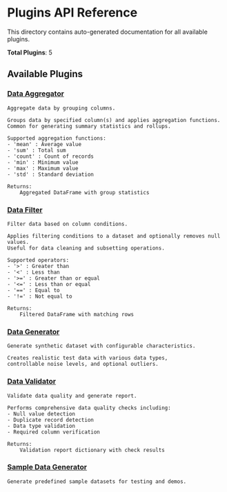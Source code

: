 # Plugins API Reference

This directory contains auto-generated documentation for all available plugins.

**Total Plugins**: 5

## Available Plugins

### [Data Aggregator](data_aggregator.md)

    Aggregate data by grouping columns.

    Groups data by specified column(s) and applies aggregation functions.
    Common for generating summary statistics and rollups.

    Supported aggregation functions:
    - 'mean' : Average value
    - 'sum' : Total sum
    - 'count' : Count of records
    - 'min' : Minimum value
    - 'max' : Maximum value
    - 'std' : Standard deviation

    Returns:
        Aggregated DataFrame with group statistics
    

### [Data Filter](data_filter.md)

    Filter data based on column conditions.

    Applies filtering conditions to a dataset and optionally removes null values.
    Useful for data cleaning and subsetting operations.

    Supported operators:
    - '>' : Greater than
    - '<' : Less than
    - '>=' : Greater than or equal
    - '<=' : Less than or equal
    - '==' : Equal to
    - '!=' : Not equal to

    Returns:
        Filtered DataFrame with matching rows
    

### [Data Generator](data_generator.md)

    Generate synthetic dataset with configurable characteristics.

    Creates realistic test data with various data types,
    controllable noise levels, and optional outliers.
    

### [Data Validator](data_validator.md)

    Validate data quality and generate report.

    Performs comprehensive data quality checks including:
    - Null value detection
    - Duplicate record detection
    - Data type validation
    - Required column verification

    Returns:
        Validation report dictionary with check results
    

### [Sample Data Generator](sample_data_generator.md)

    Generate predefined sample datasets for testing and demos.
    
